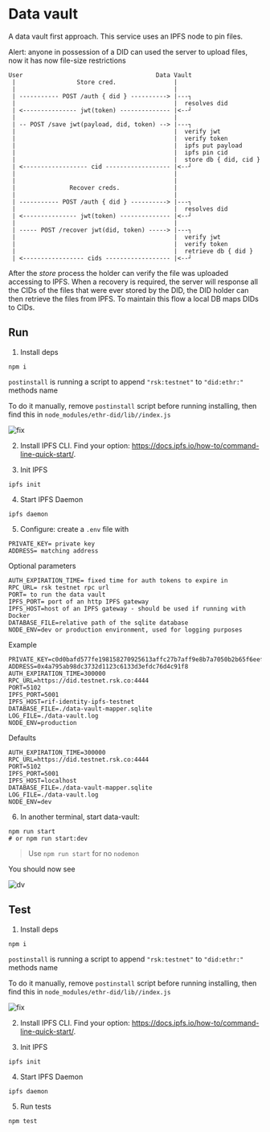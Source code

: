 # Data vault

A data vault first approach. This service uses an IPFS node to pin files.

Alert: anyone in possession of a DID can used the server to upload files, now it has now file-size restrictions

```
User                                     Data Vault
 |                 Store cred.                |
 |                                            |
 | ----------- POST /auth { did } ----------> |---┐
 |                                            |  resolves did
 | <--------------- jwt(token) -------------- |<--┘
 |                                            |
 | -- POST /save jwt(payload, did, token) --> |---┐
 |                                            |  verify jwt
 |                                            |  verify token
 |                                            |  ipfs put payload
 |                                            |  ipfs pin cid
 |                                            |  store db { did, cid }
 | <------------------ cid ------------------ |<--┘
 |                                            |
 |                                            |
 |               Recover creds.               |
 |                                            |
 | ----------- POST /auth { did } ----------> |---┐
 |                                            |  resolves did
 | <--------------- jwt(token) -------------- |<--┘
 |                                            |
 | ----- POST /recover jwt(did, token) -----> |---┐
 |                                            |  verify jwt
 |                                            |  verify token
 |                                            |  retrieve db { did }
 | <----------------- cids ------------------ |<--┘
```

After the _store_ process the holder can verify the file was uploaded accessing to IPFS. When a recovery is required, the server will response all the CIDs of the files that were ever stored by the DID, the DID holder can then retrieve the files from IPFS. To maintain this flow a local DB maps DIDs to CIDs.

## Run

1. Install deps

  ```
  npm i
  ```

  `postinstall` is running a script to append `"rsk:testnet"` to `"did:ethr:"` methods name

  To do it manually, remove `postinstall` script before running installing, then find this in `node_modules/ethr-did/lib//index.js`

  ![fix](./img/fix.png)

2. Install IPFS CLI. Find your option: https://docs.ipfs.io/how-to/command-line-quick-start/.

3. Init IPFS

  ```
  ipfs init
  ```

4. Start IPFS Daemon

  ```
  ipfs daemon
  ```

5. Configure: create a `.env` file with

  ```
  PRIVATE_KEY= private key
  ADDRESS= matching address
  ```

  Optional parameters

  ```
  AUTH_EXPIRATION_TIME= fixed time for auth tokens to expire in
  RPC_URL= rsk testnet rpc url
  PORT= to run the data vault
  IPFS_PORT= port of an http IPFS gateway
  IPFS_HOST=host of an IPFS gateway - should be used if running with Docker
  DATABASE_FILE=relative path of the sqlite database
  NODE_ENV=dev or production environment, used for logging purposes
  ```

  Example

  ```
  PRIVATE_KEY=c0d0bafd577fe198158270925613affc27b7aff9e8b7a7050b2b65f6eefd3083
  ADDRESS=0x4a795ab98dc3732d1123c6133d3efdc76d4c91f8
  AUTH_EXPIRATION_TIME=300000
  RPC_URL=https://did.testnet.rsk.co:4444
  PORT=5102
  IPFS_PORT=5001
  IPFS_HOST=rif-identity-ipfs-testnet
  DATABASE_FILE=./data-vault-mapper.sqlite
  LOG_FILE=./data-vault.log
  NODE_ENV=production
  ```

  Defaults

  ```
  AUTH_EXPIRATION_TIME=300000
  RPC_URL=https://did.testnet.rsk.co:4444
  PORT=5102
  IPFS_PORT=5001
  IPFS_HOST=localhost
  DATABASE_FILE=./data-vault-mapper.sqlite
  LOG_FILE=./data-vault.log
  NODE_ENV=dev
  ```

6. In another terminal, start data-vault:

  ```
  npm run start
  # or npm run start:dev
  ```

  > Use `npm run start` for no `nodemon`

You should now see

![dv](dv.png)

## Test

1. Install deps

  ```
  npm i
  ```

  `postinstall` is running a script to append `"rsk:testnet"` to `"did:ethr:"` methods name

  To do it manually, remove `postinstall` script before running installing, then find this in `node_modules/ethr-did/lib//index.js`

  ![fix](./img/fix.png)

2. Install IPFS CLI. Find your option: https://docs.ipfs.io/how-to/command-line-quick-start/.

3. Init IPFS

  ```
  ipfs init
  ```

4. Start IPFS Daemon

  ```
  ipfs daemon
  ```

5. Run tests

  ```
  npm test
  ```